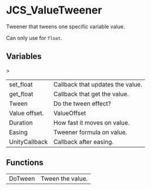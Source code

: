 # JCS_ValueTweener

Tweener that tweens one specific variable value.

Can only use for `float`.

## Variables

<table>
<tr>
<td>set_float</td>
<td>Callback that updates the value.</td>
</tr>

<tr>
<td>get_float</td>
<td>Callback that get the value.</td>
</tr>

<tr>
<td>Tween</td>
<td>Do the tween effect?</td>
</tr>

<tr>
<td>Value offset.</td>
<td>ValueOffset</td>
</tr

<tr>
<td>Duration</td>
<td>How fast it moves on value.</td>
</tr>>

<tr>
<td>Easing</td>
<td>Tweener formula on value.</td>
</tr>

<tr>
<td>UnityCallback</td>
<td>Callback after easing.</td>
</tr>
</table>

## Functions

<table>
<tr>
<td>DoTween</td>
<td>Tween the value.</td>
</tr>
</table>
